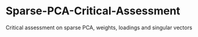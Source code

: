 # Sparse-PCA-Critical-Assessment
Critical assessment on sparse PCA, weights, loadings and singular vectors
